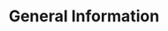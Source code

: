 ---
layout: page
title: General Information
nav: true
nav_order: 6
dropdown: true
children: 
    - title: About me
      permalink: /about-me/
    - title: divider
    - title: My Education
      permalink: /my-education/
    - title: divider
    - title: My Teachers
      permalink: /my-teachers/
    - title: divider
    - title: Research Interests
      permalink: /research-interests/
    - title: divider
    - title: PhD Thesis
      permalink: /phd-thesis/
    - title: divider
    - title: Publications
      permalink: /publications/
    - title: divider
    - title: Research Papers
      permalink: /research-papers/
    - title: divider
    - title: Work in Progress
      permalink: /work-in-progress/
    - title: divider
    - title: Important Links
      permalink: /important-links/
    - title: divider
    - title: Resume
      permalink: /resume/
    - title: divider
    - title: IPA Chart
      permalink: /ipa-chart/
    - title: divider
    - title: Greenberg's Universals
      permalink: /greenbergs-universals/
    - title: divider
    - title: Data Template for Field-Methods
      permalink: /data-template-for-field-methods/
    - title: divider
    - title: Why should we study Linguistics?
      permalink: /why-should-we-study-linguistics/
    - title: divider
    - title: Language Families at a glance
      permalink: /language-families-at-a-glance/
    - title: divider
    - title: Design Features (Hockett 1960)
      permalink: /design-features/
    - title: divider
    - title: C.S.Pierce's Classification of Sign
      permalink: /pierces-classification-of-sign/
    - title: divider
---